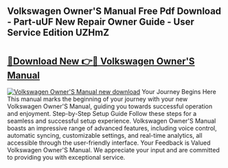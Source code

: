 ## Volkswagen Owner'S Manual Free Pdf Download - Part-uUF New Repair Owner Guide - User Service Edition UZHmZ

# <h2><a href="http://bc98251.oget.top/?id=Volkswagen+Owner%27S+Manual">🔗Download New 👉🔴 Volkswagen Owner'S Manual</a></h2>

[![Volkswagen Owner'S Manual new download](https://i.imgur.com/5g1atiW.png)](http://bc98251.oget.top/?id=Volkswagen+Owner%27S+Manual)
Your Journey Begins Here This manual marks the beginning of your journey with your new Volkswagen Owner'S Manual, guiding you towards successful operation and enjoyment. Step-by-Step Setup Guide Follow these steps for a seamless and successful setup experience. Volkswagen Owner'S Manual boasts an impressive range of advanced features, including voice control, automatic syncing, customizable settings, and real-time analytics, all accessible through the user-friendly interface. Your Feedback is Valued Volkswagen Owner'S Manual. We appreciate your input and are committed to providing you with exceptional service.
